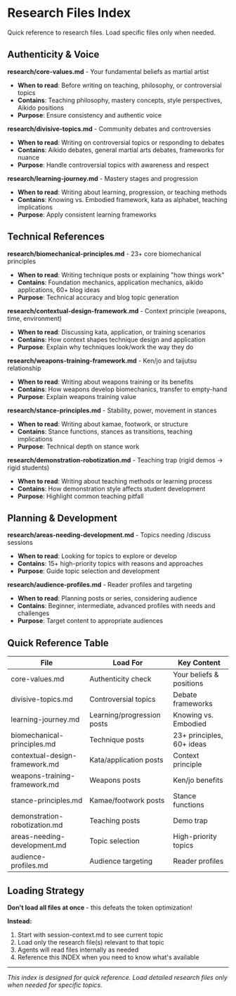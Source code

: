 # Research Files Index

Quick reference to research files. Load specific files only when needed.

## Authenticity & Voice

**research/core-values.md** - Your fundamental beliefs as martial artist
- **When to read**: Before writing on teaching, philosophy, or controversial topics
- **Contains**: Teaching philosophy, mastery concepts, style perspectives, Aikido positions
- **Purpose**: Ensure consistency and authentic voice

**research/divisive-topics.md** - Community debates and controversies
- **When to read**: Writing on controversial topics or responding to debates
- **Contains**: Aikido debates, general martial arts debates, frameworks for nuance
- **Purpose**: Handle controversial topics with awareness and respect

**research/learning-journey.md** - Mastery stages and progression
- **When to read**: Writing about learning, progression, or teaching methods
- **Contains**: Knowing vs. Embodied framework, kata as alphabet, teaching implications
- **Purpose**: Apply consistent learning frameworks

## Technical References

**research/biomechanical-principles.md** - 23+ core biomechanical principles
- **When to read**: Writing technique posts or explaining "how things work"
- **Contains**: Foundation mechanics, application mechanics, aikido applications, 60+ blog ideas
- **Purpose**: Technical accuracy and blog topic generation

**research/contextual-design-framework.md** - Context principle (weapons, time, environment)
- **When to read**: Discussing kata, application, or training scenarios
- **Contains**: How context shapes technique design and application
- **Purpose**: Explain why techniques look/work the way they do

**research/weapons-training-framework.md** - Ken/jo and taijutsu relationship
- **When to read**: Writing about weapons training or its benefits
- **Contains**: How weapons develop biomechanics, transfer to empty-hand
- **Purpose**: Explain weapons training value

**research/stance-principles.md** - Stability, power, movement in stances
- **When to read**: Writing about kamae, footwork, or structure
- **Contains**: Stance functions, stances as transitions, teaching implications
- **Purpose**: Technical depth on stance work

**research/demonstration-robotization.md** - Teaching trap (rigid demos → rigid students)
- **When to read**: Writing about teaching methods or learning process
- **Contains**: How demonstration style affects student development
- **Purpose**: Highlight common teaching pitfall

## Planning & Development

**research/areas-needing-development.md** - Topics needing /discuss sessions
- **When to read**: Looking for topics to explore or develop
- **Contains**: 15+ high-priority topics with reasons and approaches
- **Purpose**: Guide topic selection and development

**research/audience-profiles.md** - Reader profiles and targeting
- **When to read**: Planning posts or series, considering audience
- **Contains**: Beginner, intermediate, advanced profiles with needs and challenges
- **Purpose**: Target content to appropriate audiences

## Quick Reference Table

| File | Load For | Key Content |
|------|----------|-------------|
| core-values.md | Authenticity check | Your beliefs & positions |
| divisive-topics.md | Controversial topics | Debate frameworks |
| learning-journey.md | Learning/progression posts | Knowing vs. Embodied |
| biomechanical-principles.md | Technique posts | 23+ principles, 60+ ideas |
| contextual-design-framework.md | Kata/application posts | Context principle |
| weapons-training-framework.md | Weapons posts | Ken/jo benefits |
| stance-principles.md | Kamae/footwork posts | Stance functions |
| demonstration-robotization.md | Teaching posts | Demo trap |
| areas-needing-development.md | Topic selection | High-priority topics |
| audience-profiles.md | Audience targeting | Reader profiles |

## Loading Strategy

**Don't load all files at once** - this defeats the token optimization!

**Instead:**
1. Start with session-context.md to see current topic
2. Load only the research file(s) relevant to that topic
3. Agents will read files internally as needed
4. Reference this INDEX when you need to know what's available

---

*This index is designed for quick reference. Load detailed research files only when needed for specific topics.*
